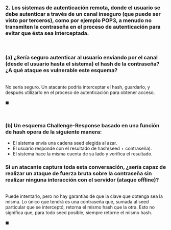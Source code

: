 ### 2. Los sistemas de autenticación remota, donde el usuario se debe autenticar a través de un canal inseguro (que puede ser visto por terceros), como por ejemplo POP3, a menudo no transmiten la contraseña en el proceso de autenticación para evitar que ésta sea interceptada.

<br>

### (a) ¿Sería seguro autenticar al usuario enviando por el canal (desde el usuario hasta el sistema) el hash de la contraseña? ¿A qué ataque es vulnerable este esquema?

\
No sería seguro. Un atacante podría interceptar el hash, guardarlo, y después utilizarlo en el proceso de autenticación para obtener acceso. 

$\blacksquare$


<br>

### (b) Un esquema Challenge-Response basado en una función de hash opera de la siguiente manera:

- El sistema envía una cadena seed elegida al azar.
- El usuario responde con el resultado de hash(seed + contraseña).
- El sistema hace la misma cuenta de su lado y verifica el resultado.

### Si un atacante captura toda esta conversación, ¿sería capaz de realizar un ataque de fuerza bruta sobre la contraseña sin realizar ninguna interacción con el servidor (ataque offline)?

\
Puede intentarlo, pero no hay garantías de que la clave que obtenga sea la misma. Lo único que tendrá es una contraseña que, sumada al seed particular que se interceptó, retorna el mismo hash que la otra. Esto no significa que, para todo seed posible, siempre retorne el mismo hash.

$\blacksquare$
